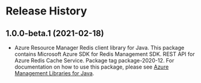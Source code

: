 # Release History

## 1.0.0-beta.1 (2021-02-18)

- Azure Resource Manager Redis client library for Java. This package contains Microsoft Azure SDK for Redis Management SDK. REST API for Azure Redis Cache Service. Package tag package-2020-12. For documentation on how to use this package, please see [Azure Management Libraries for Java](https://aka.ms/azsdk/java/mgmt).
